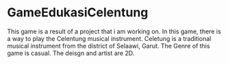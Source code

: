 # GameEdukasiCelentung
This game is a result of a project that i am working on. In this game, there is a way to play the Celentung musical instrument. Celetung is a traditional musical instrument from the district of Selaawi, Garut. The Genre of this game is casual. The deisgn and artist are 2D.
